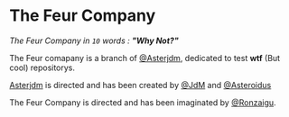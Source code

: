 # The Feur Company
*The Feur Company in `10` words : __"Why Not?"__*


The Feur comapany is a branch of [@Asterjdm](https://github.com/asterjdm), dedicated to test __wtf__ (But cool) repositorys.

[Asterjdm](https://github.com/asterjdm) is directed and has been created by [@JdM](https://github.com/judemont) and [@Asteroidus](https://github.com/AsteroidusTv)

The Feur Company is directed and has been imaginated by [@Ronzaigu](https://github.com/ronzaigu).